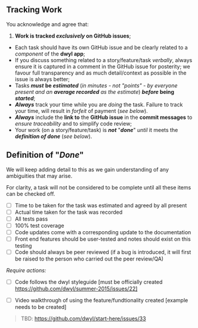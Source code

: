 ## Tracking Work

You acknowledge and agree that:

1. **Work is tracked _exclusively_ on GitHub issues**;
+ Each task should have its own GitHub issue and be clearly related to a _component_ of the **dwyl app**;
+ If you discuss something related to a story/feature/task _verbally_, always ensure it is captured in a comment in the GitHub issue for posterity; we favour full transparency and as much detail/context as possible in the issue is always better;
+ Tasks _**must**_ **be _estimated_** (_in minutes - not "points" - by everyone present and an **average recorded** as the estimate_) **_before_ being _started_**;
+ _**Always**_ track your time while you are _doing_ the task. Failure to track your time, will result in _forfeit_ of payment (_see below_).
+ _**Always**_ include the **link to** the **GitHub issue** in the **commit messages** to _ensure traceability_ and to simplify code review;
+ Your work (on a story/feature/task) is _**not**_ "_**done**_" _until_ it meets the _**definition of done**_ (_see below_).


## Definition of "_Done_"
We will keep adding detail to this as we gain understanding of any ambiguities that may arise.

For clarity, a task will not be considered to be complete until all these items can be checked off.
- [ ] Time to be taken for the task was estimated and agreed by all present
- [ ] Actual time taken for the task was recorded
- [ ] All tests pass
- [ ] 100% test coverage
- [ ] Code updates come with a corresponding update to the documentation
- [ ] Front end features should be user-tested and notes should exist on this testing
- [ ] Code should always be peer reviewed (if a bug is introduced, it will first be raised to the person who carried out the peer review/QA)

_Require actions:_
- [ ] Code follows the dwyl styleguide [must be officially created https://github.com/dwyl/summer-2015/issues/22]
- [ ] Video walkthrough of using the feature/fundtionality created [example needs to be created]


> TBD: https://github.com/dwyl/start-here/issues/33
